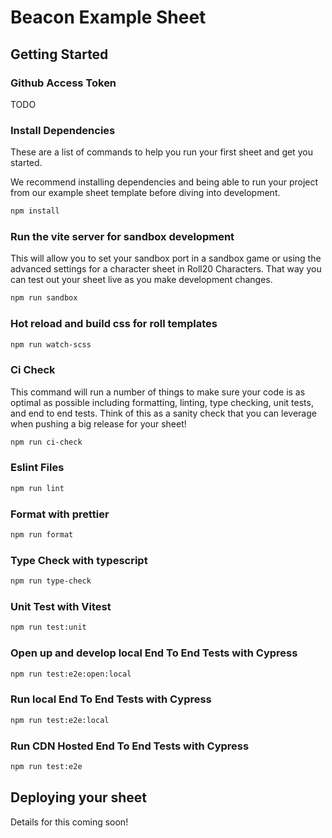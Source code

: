 # Beacon Example Sheet

## Getting Started

### Github Access Token

TODO

### Install Dependencies

These are a list of commands to help you run your first sheet and get you started.

We recommend installing dependencies and being able to run your project from our example sheet template before diving into development.

```sh
npm install
```

### Run the vite server for sandbox development
This will allow you to set your sandbox port in a sandbox game or using the advanced settings for a character sheet in Roll20 Characters. That way you can test out your sheet live as you make development changes.
```sh
npm run sandbox
```

### Hot reload and build css for roll templates
```sh
npm run watch-scss
```

### Ci Check

This command will run a number of things to make sure your code is as optimal as possible including formatting, linting, type checking, unit tests, and end to end tests.
Think of this as a sanity check that you can leverage when pushing a big release for your sheet!

```sh
npm run ci-check
```

### Eslint Files
```sh
npm run lint
```

### Format with prettier
```sh
npm run format
```

### Type Check with typescript
```sh
npm run type-check
```

### Unit Test with Vitest
```sh
npm run test:unit
```

### Open up and develop local End To End Tests with Cypress
```sh
npm run test:e2e:open:local
```

### Run local End To End Tests with Cypress
```sh
npm run test:e2e:local
```

### Run CDN Hosted End To End Tests with Cypress
```sh
npm run test:e2e
```

## Deploying your sheet

Details for this coming soon!